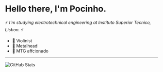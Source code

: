 
# Hello there, I'm Pocinho. #

 :zap: _I'm studying electrotechnical engineering at Instituto Superior Técnico, Lisbon._ :zap:

* :violin: Violinist
* :metal: Metalhead
* :flower_playing_cards: MTG affcionado

---
![GitHub Stats](https://github-readme-stats.vercel.app/api/top-langs/?username=H-Pocinho&theme=dark&hide_border=true&bg_color=0d1117)

